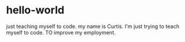 # hello-world
just teaching myself to code.
my name is Curtis. I'm just trying to teach myself to code.  TO improve my employment.
